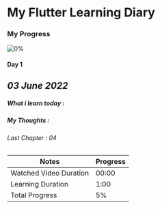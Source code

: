 # My Flutter Learning Diary

### My Progress 
![0%](https://progress-bar.dev/0)

#### Day 1
*03 June 2022*
---

#####  What i learn today :

##### My Thoughts :

###### Last Chapter : 04 


| Notes | Progress | 
| ------ | ------   | 
| Watched Video Duration | 00:00  | 
| Learning Duration | 1:00 | 
| Total Progress | 5% | 


